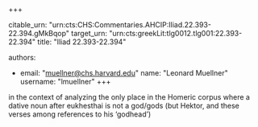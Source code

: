 +++


citable_urn: "urn:cts:CHS:Commentaries.AHCIP:Iliad.22.393-22.394.gMkBqop"
target_urn: "urn:cts:greekLit:tlg0012.tlg001:22.393-22.394"
title: "Iliad 22.393-22.394"

authors:
- email: "muellner@chs.harvard.edu"
  name: "Leonard Muellner"
  username: "lmuellner"
+++

<p>in the context of analyzing the only place in the Homeric corpus where a dative noun after eukhesthai is not a god/gods (but Hektor, and these verses among references to his ‘godhead’)</p>
